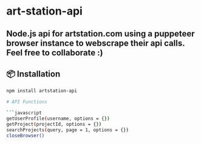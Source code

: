 # art-station-api

Node.js api for artstation.com using a puppeteer browser instance to webscrape their api calls.
Feel free to collaborate :)
---

## 📦 Installation

```bash
npm install artstation-api

# API Functions

```javascript
getUserProfile(username, options = {})
getProject(projectId, options = {})
searchProjects(query, page = 1, options = {})
closeBrowser()